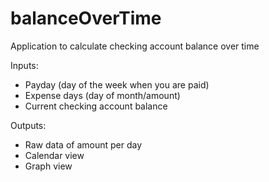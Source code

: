 # balanceOverTime
Application to calculate checking account balance over time

Inputs:
* Payday (day of the week when you are paid)
* Expense days (day of month/amount)
* Current checking account balance

Outputs:
* Raw data of amount per day
* Calendar view
* Graph view
